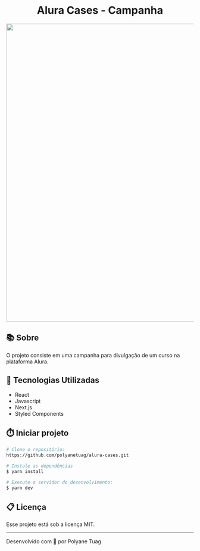 <h1 align="center">Alura Cases - Campanha </h1>

<div align="center">
    <img width='800' src="">
</div>

## 📚 Sobre
O projeto consiste em uma campanha para divulgação de um curso na plataforma Alura.


## 🚀 Tecnologias Utilizadas
- React
- Javascript
- Next.js
- Styled Components


## ⏱️ Iniciar projeto

```bash
# Clone o repositório:
https://github.com/polyanetuag/alura-cases.git

# Instale as dependências
$ yarn install

# Execute o servidor de desenvolvimento:
$ yarn dev

```

## 📋 Licença
Esse projeto está sob a licença MIT. 

---

Desenvolvido com 💜 por Polyane Tuag
